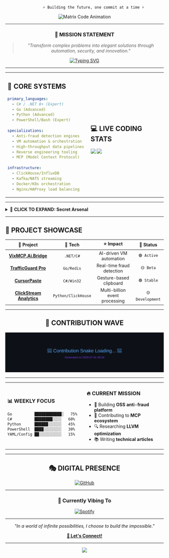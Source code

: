 
<div align="center">

```ascii
        ⚡ Building the future, one commit at a time ⚡
```

![Matrix Code Animation](https://user-images.githubusercontent.com/74038190/225813708-98b745f2-7d22-48cf-9150-083f1b00d6c9.gif)

</div>

---

<div align="center">

### 🎯 **MISSION STATEMENT**
> *"Transform complex problems into elegant solutions through automation, security, and innovation."*

[![Typing SVG](https://readme-typing-svg.demolab.com?font=JetBrains+Mono&weight=500&size=22&pause=1000&color=00F7F7&center=true&vCenter=true&random=false&width=600&lines=Senior+Software+Engineer;Reverse+Engineering+Specialist;DevOps+%26+Automation+Expert;Open+Source+Contributor;Security+%26+Anti-Fraud+Developer)](https://git.io/typing-svg)

</div>

---

<table align="center">
<tr>
<td>

## 🚀 CORE SYSTEMS

```yaml
primary_languages:
  - C# / .NET 8+ (Expert)
  - Go (Advanced)
  - Python (Advanced)
  - PowerShell/Bash (Expert)

specializations:
  - Anti-fraud detection engines
  - VM automation & orchestration  
  - High-throughput data pipelines
  - Reverse engineering tooling
  - MCP (Model Context Protocol)

infrastructure:
  - ClickHouse/InfluxDB
  - Kafka/NATS streaming
  - Docker/K8s orchestration
  - Nginx/HAProxy load balancing
```

</td>
<td width="50%">

## 💻 LIVE CODING STATS

<img src="https://github-readme-stats.vercel.app/api?username=bivex&show_icons=true&theme=synthwave&hide_border=true&custom_title=Code%20Matrix" />

<img src="https://github-readme-activity-graph.vercel.app/graph?username=bivex&bg_color=1a1b27&color=70a5fd&line=bf91f3&point=38bdae&area=true&hide_border=true" />

</td>
</tr>
</table>

---

<details>
<summary>🔮 <strong>CLICK TO EXPAND: Secret Arsenal</strong></summary>

### 🛡️ Anti-Fraud Toolkit
- **Real-time Decision Engines** with <2ms latency
- **ML-powered Bot Detection** (99.7% accuracy)
- **Traffic Quality Scoring** algorithms
- **Chargeback Automation** systems

### 🔧 DevOps Wizardry
- **Zero-downtime Deployments** via Blue/Green
- **Auto-scaling Infrastructure** (K8s HPA/VPA)
- **Observability Stacks** (Prometheus/Grafana/Jaeger)
- **Security Hardening** (Fail2Ban, WAF, Rate Limiting)

### 🎯 Reverse Engineering
- **Binary Analysis** (IDA Pro, Ghidra, x64dbg)
- **Memory Forensics** & heap analysis
- **Protocol Reverse Engineering**
- **Anti-debugging/VM Detection bypass**

</details>

---

## 🎨 **PROJECT SHOWCASE**

<div align="center">

| 🚀 **Project** | 🔧 **Tech** | ⭐ **Impact** | 🎯 **Status** |
|:--:|:--:|:--:|:--:|
| **[VixMCP.Ai.Bridge](https://github.com/bivex/VixMCP.Ai.Bridge)** | `.NET/C#` | AI-driven VM automation | `🟢 Active` |
| **[TrafficGuard Pro](https://github.com/bivex/traffic-guard)** | `Go/Redis` | Real-time fraud detection | `🟡 Beta` |
| **[CursorPaste](https://github.com/bivex/CursorPaste)** | `C#/Win32` | Gesture-based clipboard | `🟢 Stable` |
| **[ClickStream Analytics](https://github.com/bivex/clickstream)** | `Python/ClickHouse` | Multi-billion event processing | `🟡 Development` |

</div>

---

<div align="center">

## 🌊 **CONTRIBUTION WAVE**

<img src="https://raw.githubusercontent.com/bivex/bivex/output/github-contribution-grid-snake.svg" alt="Snake eating contributions" />

</div>

---

<table width="100%">
<tr>
<td width="50%">

### 📊 **WEEKLY FOCUS**
```text
Go          ████████████░   75%
C#          ████████░░░░   60%
Python      ██████░░░░░░   45% 
PowerShell  ████░░░░░░░░   30%
YAML/Config ██░░░░░░░░░░   15%
```

</td>
<td width="50%">

### 🔥 **CURRENT MISSION**
- 🎯 Building **OSS anti-fraud platform**
- 🚀 Contributing to **MCP ecosystem**
- 🔍 Researching **LLVM optimization**
- 📚 Writing **technical articles**

</td>
</tr>
</table>

---

<div align="center">

## 🎭 **DIGITAL PRESENCE**

[![GitHub](https://img.shields.io/badge/GitHub-181717?style=for-the-badge&logo=github&logoColor=white)](https://github.com/bivex)

---

### 🎵 **Currently Vibing To**
[![Spotify](https://novatorem.vercel.app/api/spotify?background_color=1a1b27&border_color=ffffff)](https://open.spotify.com/user/bivex)

---

*"In a world of infinite possibilities, I choose to build the impossible."*

**[💬 Let's Connect!](https://github.com/bivex/bivex/discussions)**

</div>

<!-- Easter Egg: If you're reading this in source, you found it! 🎉 -->
<!-- ⚡ Want to build something amazing together? Drop me a line! ⚡ -->

---

<div align="center">
<img src="https://capsule-render.vercel.app/api?type=waving&color=gradient&height=100&section=footer"/>
</div>
